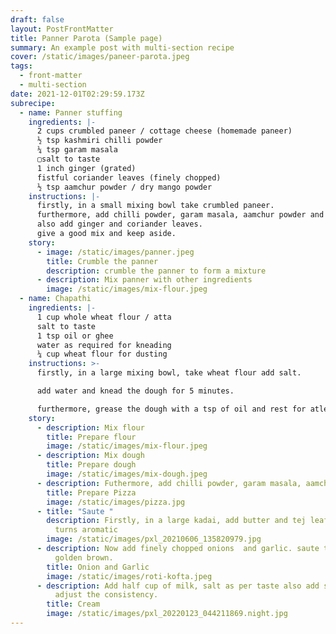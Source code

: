 ```yaml
---
draft: false
layout: PostFrontMatter
title: Panner Parota (Sample page)
summary: An example post with multi-section recipe
cover: /static/images/paneer-parota.jpeg
tags:
  - front-matter
  - multi-section
date: 2021-12-01T02:29:59.173Z
subrecipe:
  - name: Panner stuffing
    ingredients: |-
      2 cups crumbled paneer / cottage cheese (homemade paneer)
      ½ tsp kashmiri chilli powder
      ¼ tsp garam masala
      ▢salt to taste
      1 inch ginger (grated)
      fistful coriander leaves (finely chopped)
      ½ tsp aamchur powder / dry mango powder
    instructions: |-
      firstly, in a small mixing bowl take crumbled paneer.
      furthermore, add chilli powder, garam masala, aamchur powder and salt.
      also add ginger and coriander leaves.
      give a good mix and keep aside.
    story:
      - image: /static/images/panner.jpeg
        title: Crumble the panner
        description: crumble the panner to form a mixture
      - description: Mix panner with other ingredients
        image: /static/images/mix-flour.jpeg
  - name: Chapathi
    ingredients: |-
      1 cup whole wheat flour / atta
      salt to taste
      1 tsp oil or ghee
      water as required for kneading
      ¼ cup wheat flour for dusting
    instructions: >-
      firstly, in a large mixing bowl, take wheat flour add salt.

      add water and knead the dough for 5 minutes.

      furthermore, grease the dough with a tsp of oil and rest for atleast 20 minutes.
    story:
      - description: Mix flour
        title: Prepare flour
        image: /static/images/mix-flour.jpeg
      - description: Mix dough
        title: Prepare dough
        image: /static/images/mix-dough.jpeg
      - description: Futhermore, add chilli powder, garam masala, aamchur etc.
        title: Prepare Pizza
        image: /static/images/pizza.jpg
      - title: "Saute "
        description: Firstly, in a large kadai, add butter and tej leaf. saute till it
          turns aromatic
        image: /static/images/pxl_20210606_135820979.jpg
      - description: Now add finely chopped onions  and garlic. saute till they turn
          golden brown.
        title: Onion and Garlic
        image: /static/images/roti-kofta.jpeg
      - description: Add half cup of milk, salt as per taste also add some water to
          adjust the consistency.
        title: Cream
        image: /static/images/pxl_20220123_044211869.night.jpg
---
```

